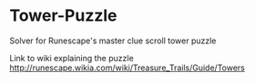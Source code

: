 # Tower-Puzzle
Solver for Runescape's master clue scroll tower puzzle

Link to wiki explaining the puzzle
http://runescape.wikia.com/wiki/Treasure_Trails/Guide/Towers
